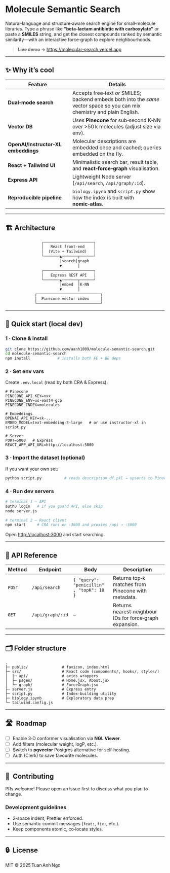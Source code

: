 # Molecule Semantic Search

Natural‑language and structure‑aware search engine for small‑molecule libraries. Type a phrase like **“beta‑lactam antibiotic with carboxylate”** or paste a **SMILES** string, and get the closest compounds ranked by semantic similarity—with an interactive force‑graph to explore neighbourhoods.

> **Live demo →** <https://molecular-search.vercel.app>

---

## ✨  Why it’s cool

| Feature | Details |
|---------|---------|
| **Dual‑mode search** | Accepts free‑text *or* SMILES; backend embeds both into the *same* vector space so you can mix chemistry and plain English. |
| **Vector DB** | Uses **Pinecone** for sub‑second K‑NN over >50 k molecules (adjust size via env). |
| **OpenAI/Instructor‑XL embeddings** | Molecular descriptions are embedded once and cached; queries embedded on the fly. |
| **React + Tailwind UI** | Minimalistic search bar, result table, and **react‑force‑graph** visualisation. |
| **Express API** | Lightweight Node server (`/api/search`, `/api/graph/:id`). |
| **Reproducible pipeline** | `biology.ipynb` and `script.py` show how the index is built with **nomic‑atlas**. |

---

## 🏗️  Architecture

```txt
                ┌──────────────────────┐
                │   React front‑end    │
                │  (Vite + Tailwind)   │
                └───────▲───────┬──────┘
                        │search│graph
                        ▼       │
                ┌──────────────────────┐
                │   Express REST API   │
                └───────▲───────┬──────┘
                        │embed  │K‑NN
                        ▼       │
             ┌────────────────────────────┐
             │  Pinecone vector index     │
             └────────────────────────────┘
```

---

##  🚀  Quick start (local dev)

### 1 · Clone & install

```bash
git clone https://github.com/aanh1009/molecule-semantic-search.git
cd molecule-semantic-search
npm install            # installs both FE + BE deps
```

### 2 · Set env vars

Create `.env.local` (read by both CRA & Express):

```env
# Pinecone
PINECONE_API_KEY=xxx
PINECONE_ENV=us-east4-gcp
PINECONE_INDEX=molecules

# Embeddings
OPENAI_API_KEY=sk-...
EMBED_MODEL=text-embedding-3-large   # or use instructor-xl in script.py

# Server
PORT=5000   # Express
REACT_APP_API_URL=http://localhost:5000
```

### 3 · Import the dataset (optional)

If you want your own set:

```bash
python script.py          # reads description_df.pkl → upserts to Pinecone
```

### 4 · Run dev servers

```bash
# terminal 1 – API
auth0 login   # if you guard API, else skip
node server.js

# terminal 2 – React client
npm start     # CRA runs on :3000 and proxies /api → :5000
```

Open <http://localhost:3000> and start searching.

---

##  🔌 API Reference

| Method | Endpoint | Body | Description |
|--------|----------|------|-------------|
| `POST` | `/api/search` | `{ "query": "penicillin" , "topK": 10 }` | Returns top‑`k` matches from Pinecone with metadata. |
| `GET`  | `/api/graph/:id` | – | Returns nearest‑neighbour IDs for force‑graph expansion. |

---

##  🗂  Folder structure

```
.
├─ public/               # favicon, index.html
├─ src/                  # React code (components/, hooks/, styles/)
│  ├─ api/               # axios wrappers
│  ├─ pages/             # Home.jsx, About.jsx
│  └─ graph/             # ForceGraph.jsx
├─ server.js             # Express entry
├─ script.py             # Index‑building utility
├─ biology.ipynb         # Exploratory data prep
└─ tailwind.config.js
```

---

##  🛣️  Roadmap

- [ ] Enable 3‑D conformer visualisation via **NGL Viewer**.
- [ ] Add filters (molecular weight, logP, etc.).
- [ ] Switch to **pgvector** Postgres alternative for self‑hosting.
- [ ] Auth (Clerk) to save favourite molecules.

---

##  🤝  Contributing

PRs welcome! Please open an issue first to discuss what you plan to change.

###  Development guidelines

* 2‑space indent, Prettier enforced.
* Use semantic commit messages (`feat:`, `fix:`, etc.).
* Keep components atomic, co‑locate styles.

---

##  🔒  License

MIT © 2025 Tuan Anh Ngo

